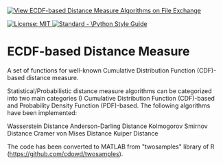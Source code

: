 [![View ECDF-based Distance Measure Algorithms  on File Exchange](https://www.mathworks.com/matlabcentral/images/matlab-file-exchange.svg)](https://uk.mathworks.com/matlabcentral/fileexchange/75282-ecdf-based-distance-measure-algorithms)

<p align="left"> </p>

 <a href="https://opensource.org/licenses/MIT"><img src="https://img.shields.io/badge/License-MIT-yellow.svg" alt="License: MIT">
  <a href="https://standardjs.com"><img src="https://img.shields.io/badge/code_style-standard-brightgreen.svg" alt="Standard - \Python Style Guide"></a>

# ECDF-based Distance Measure
A set of functions for well-known Cumulative Distribution Function (CDF)-based distance measure.

Statistical/Probabilistic distance measure algorithms can be categorized into two main categories I) Cumulative Distribution Function (CDF)-based and Probability Density Function (PDF)-based. The following algorithms have been implemented:

Wasserstein Distance
Anderson-Darling Distance
Kolmogorov Smirnov Distance
Cramer von Mises Distance
Kuiper Distance

The code has been converted to MATLAB from "twosamples" library of R (https://github.com/cdowd/twosamples).
